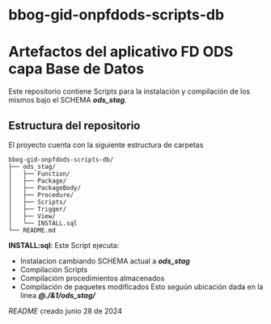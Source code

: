 # bbog-gid-onpfdods-scripts-db

# Artefactos del aplicativo FD ODS capa Base de Datos

Este repositorio contiene Scripts para la instalación y compilación de los mismos bajo el SCHEMA ***ods_stag***. 

## Estructura del repositorio
El proyecto cuenta con la siguiente estructura de carpetas 

~~~
bbog-gid-onpfdods-scripts-db/
├── ods_stag/
│   ├── Function/
│   ├── Package/
│   ├── PackageBody/
│   ├── Procedure/
│   ├── Scripts/
│   ├── Trigger/
│   ├── View/
│   └── INSTALL.sql 
└── README.md
~~~

  
**INSTALL:sql**: Este Script ejecuta:
- Instalacion cambiando SCHEMA actual a ***ods_stag***
- Compilación Scripts
- Compilacióm procedimientos almacenados
- Compilación de paquetes modificados
Esto seguún ubicación dada en la línea ***@./&1/ods_stag/***

 *README* creado junio 28 de 2024
